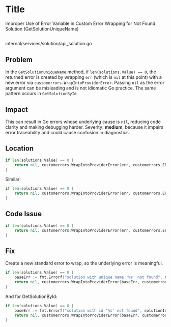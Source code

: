 # Title

Improper Use of Error Variable in Custom Error Wrapping for Not Found Solution (GetSolutionUniqueName)

##

internal/services/solution/api_solution.go

## Problem

In the `GetSolutionUniqueName` method, if `len(solutions.Value) == 0`, the returned error is created by wrapping `err` (which is `nil` at this point) with a new error via `customerrors.WrapIntoProviderError`. Passing `nil` as the error argument can be misleading and is not idiomatic Go practice. The same pattern occurs in `GetSolutionById`.

## Impact

This can result in Go errors whose underlying cause is `nil`, reducing code clarity and making debugging harder. Severity: **medium**, because it impairs error traceability and could cause confusion in diagnostics.

## Location

```go
if len(solutions.Value) == 0 {
	return nil, customerrors.WrapIntoProviderError(err, customerrors.ERROR_OBJECT_NOT_FOUND, fmt.Sprintf("solution with unique name '%s' not found", name))
}
```

Similar:
```go
if len(solutions.Value) == 0 {
	return nil, customerrors.WrapIntoProviderError(err, customerrors.ERROR_OBJECT_NOT_FOUND, fmt.Sprintf("solution with id '%s' not found", solutionId))
}
```

## Code Issue

```go
if len(solutions.Value) == 0 {
	return nil, customerrors.WrapIntoProviderError(err, customerrors.ERROR_OBJECT_NOT_FOUND, fmt.Sprintf("solution with unique name '%s' not found", name))
}
```

## Fix

Create a new standard error to wrap, so the underlying error is meaningful.

```go
if len(solutions.Value) == 0 {
	baseErr := fmt.Errorf("solution with unique name '%s' not found", name)
	return nil, customerrors.WrapIntoProviderError(baseErr, customerrors.ERROR_OBJECT_NOT_FOUND, baseErr.Error())
}
```

And for GetSolutionById:
```go
if len(solutions.Value) == 0 {
	baseErr := fmt.Errorf("solution with id '%s' not found", solutionId)
	return nil, customerrors.WrapIntoProviderError(baseErr, customerrors.ERROR_OBJECT_NOT_FOUND, baseErr.Error())
}
```

